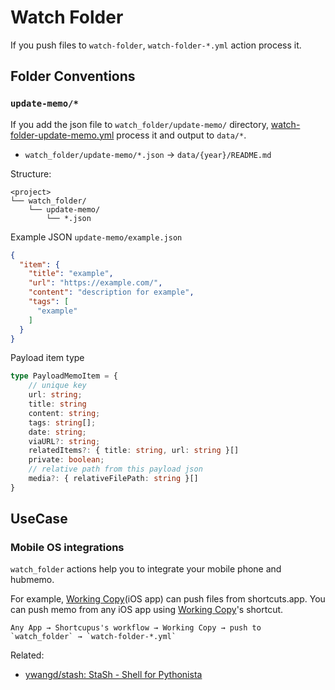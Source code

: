 # Watch Folder

If you push files to `watch-folder`, `watch-folder-*.yml` action process it.

## Folder Conventions

### `update-memo/*`

If you add the json file to `watch_folder/update-memo/` directory, [watch-folder-update-memo.yml](../.github/workflows/watch-folder-update-memo.yml) process it and output to `data/*`.

- `watch_folder/update-memo/*.json` → `data/{year}/README.md`

Structure:

```
<project>
└── watch_folder/
    └── update-memo/
        └── *.json
```

Example JSON `update-memo/example.json`

```json
{
  "item": {
    "title": "example",
    "url": "https://example.com/",
    "content": "description for example",
    "tags": [
      "example"
    ]
  }
}
```

Payload item type

```ts
type PayloadMemoItem = {
    // unique key
    url: string;
    title: string
    content: string;
    tags: string[];
    date: string;
    viaURL?: string;
    relatedItems?: { title: string, url: string }[]
    private: boolean;
    // relative path from this payload json
    media?: { relativeFilePath: string }[]
}
```

## UseCase

### Mobile OS integrations

`watch_folder` actions help you to integrate your mobile phone and hubmemo.

For example, [Working Copy](https://workingcopyapp.com/)(iOS app) can push files from shortcuts.app. You can push memo
from any iOS app using [Working Copy](https://workingcopyapp.com/)'s shortcut.

```
Any App → Shortcupus's workflow → Working Copy → push to `watch_folder` → `watch-folder-*.yml`
```

Related:

- [ywangd/stash: StaSh - Shell for Pythonista](https://github.com/ywangd/stash)

